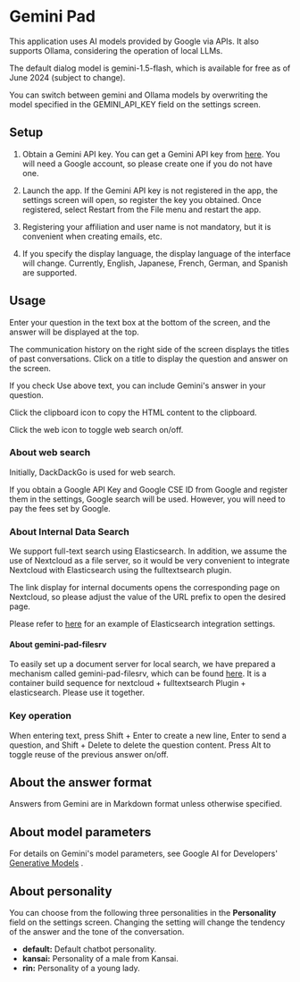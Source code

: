 <!-- 2024-06-13 -->
# Gemini Pad

This application uses AI models provided by Google via APIs.
It also supports Ollama, considering the operation of local LLMs.

The default dialog model is gemini-1.5-flash, which is available for free as of June 2024 (subject to change).

You can switch between gemini and Ollama models by overwriting the model specified in the GEMINI_API_KEY field on the settings screen.

## Setup

1. Obtain a Gemini API key.
   You can get a Gemini API key from [here](https://aistudio.google.com/app/prompts/new_freeform).
   You will need a Google account, so please create one if you do not have one.

2. Launch the app. If the Gemini API key is not registered in the app, the settings screen will open, so register the key you obtained.
   Once registered, select Restart from the File menu and restart the app.

3. Registering your affiliation and user name is not mandatory, but it is convenient when creating emails, etc.

4. If you specify the display language, the display language of the interface will change. Currently, English, Japanese, French, German, and Spanish are supported.

## Usage

Enter your question in the text box at the bottom of the screen, and the answer will be displayed at the top.

The communication history on the right side of the screen displays the titles of past conversations. Click on a title to display the question and answer on the screen.

If you check Use above text, you can include Gemini's answer in your question.

Click the clipboard icon to copy the HTML content to the clipboard.

Click the web icon to toggle web search on/off.

### About web search

Initially, DackDackGo is used for web search.

If you obtain a Google API Key and Google CSE ID from Google and register them in the settings, Google search will be used. However, you will need to pay the fees set by Google.

### About Internal Data Search

We support full-text search using Elasticsearch.
In addition, we assume the use of Nextcloud as a file server, so it would be very convenient to integrate Nextcloud with Elasticsearch using the fulltextsearch plugin.

The link display for internal documents opens the corresponding page on Nextcloud, so please adjust the value of the URL prefix to open the desired page.

Please refer to [here](https://github.com/dtmoyaji/gemini-pad/wiki/Setting-for-Nextcloud---Elasticsearch-(gemini%E2%80%90pad%E2%80%90filesrv)) for an example of Elasticsearch integration settings. 


#### About gemini-pad-filesrv

To easily set up a document server for local search, we have prepared a mechanism called gemini-pad-filesrv, which can be found [here](https://github.com/dtmoyaji/gemini-pad-filesrv).
It is a container build sequence for nextcloud + fulltextsearch Plugin + elasticsearch.
Please use it together.

### Key operation

When entering text, press Shift + Enter to create a new line, Enter to send a question, and Shift + Delete to delete the question content.
Press Alt to toggle reuse of the previous answer on/off.

## About the answer format

Answers from Gemini are in Markdown format unless otherwise specified.

## About model parameters

For details on Gemini's model parameters, see Google AI for Developers' [Generative Models](https://ai.google.dev/gemini-api/docs/models/generative-models?hl=ja&_gl=1*1fu959e*_up*MQ..*_ga*MTgyNTQxNDY0NC4xNzE0MDIxNDY3*_ga_P1DBVKWT6V*MTcxNDAyMTQ2Ny4xLjAuMTcxNDAyMTg1NC4wLjAuMA..) .

## About personality

You can choose from the following three personalities in the **Personality** field on the settings screen. Changing the setting will change the tendency of the answer and the tone of the conversation.

* **default:** Default chatbot personality.
* **kansai:** Personality of a male from Kansai.
* **rin:** Personality of a young lady.
<!-- gemini-1.0-pro -->